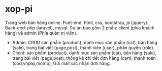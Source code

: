 # xop-pi
Trang web bán hàng online.
Font-end: html, css, bootstrap, js (jquery).
Back-end: php (laravel), mysql.
Dự án bao gồm 2 phần: client (phía khách hàng) và admin (Phía quản trị viên).
+ Admin: CRUD sản phẩm (product), danh mục sản phẩm (cat), bán hàng (sale), trang bài viết (page,post), thành viên (user), phân quyền (role).
+ Client: sản phẩm (product), danh mục sản phẩm (cat), bán hàng (sale), trang bài viết (page,post), thống kê chi tiết đơn hàng (cart),
thanh toán (cod,vnpay,momo), Gửi mail xác nhận đơn hàng.
